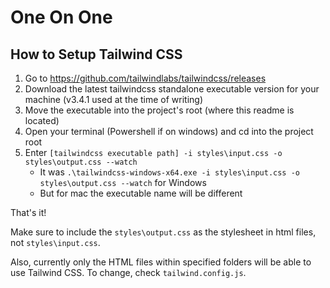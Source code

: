 # One On One

## How to Setup Tailwind CSS

1. Go to https://github.com/tailwindlabs/tailwindcss/releases 
2. Download the latest tailwindcss standalone executable version for your machine (v3.4.1 used at the time of writing)
3. Move the executable into the project's root (where this readme is located)
4. Open your terminal (Powershell if on windows) and cd into the project root
5. Enter `[tailwindcss executable path] -i styles\input.css -o styles\output.css --watch`
    - It was `.\tailwindcss-windows-x64.exe -i styles\input.css -o styles\output.css --watch` for Windows
    - But for mac the executable name will be different

That's it!

Make sure to include the `styles\output.css` as the stylesheet in html files, not `styles\input.css`.

Also, currently only the HTML files within specified folders will be able to use Tailwind CSS. To change, check `tailwind.config.js`.
